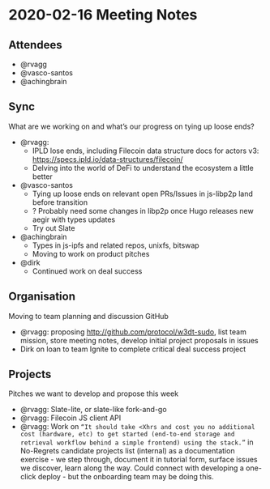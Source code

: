 # 2020-02-16 Meeting Notes

## Attendees

 * @rvagg
 * @vasco-santos
 * @achingbrain

## Sync

What are we working on and what’s our progress on tying up loose ends?

 * @rvagg:
   - IPLD lose ends, including Filecoin data structure docs for actors v3: https://specs.ipld.io/data-structures/filecoin/
   - Delving into the world of DeFi to understand the ecosystem a little better
 * @vasco-santos
   - Tying up loose ends on relevant open PRs/Issues in js-libp2p land before transition
   - ? Probably need some changes in libp2p once Hugo releases new aegir with types updates
   - Try out Slate
 * @achingbrain
   - Types in js-ipfs and related repos, unixfs, bitswap
   - Moving to work on product pitches
 * @dirk
   - Continued work on deal success

## Organisation

Moving to team planning and discussion GitHub

 * @rvagg: proposing http://github.com/protocol/w3dt-sudo, list team mission, store meeting notes, develop initial project proposals in issues
 * Dirk on loan to team Ignite to complete critical deal success project

## Projects

Pitches we want to develop and propose this week

 * @rvagg: Slate-lite, or slate-like fork-and-go
 * @rvagg: Filecoin JS client API
 * @rvagg: Work on `“It should take <Xhrs and cost you no additional cost (hardware, etc) to get started (end-to-end storage and retrieval workflow behind a simple frontend) using the stack.”` in No-Regrets candidate projects list (internal) as a documentation exercise - we step through, document it in tutorial form, surface issues we discover, learn along the way. Could connect with developing a one-click deploy - but the onboarding team may be doing this.


